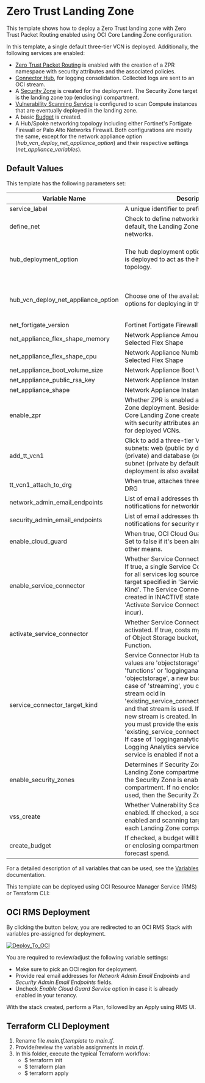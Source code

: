 # Zero Trust Landing Zone

This template shows how to deploy a Zero Trust landing zone with Zero Trust Packet Routing enabled using OCI Core Landing Zone configuration.

In this template, a single default three-tier VCN is deployed. Additionally, the following services are enabled:
- [Zero Trust Packet Routing](https://docs.oracle.com/en-us/iaas/Content/zero-trust-packet-routing/overview.htm) is enabled with the creation of a ZPR namespace with security attributes and the associated policies.
- [Connector Hub](https://docs.oracle.com/en-us/iaas/Content/connector-hub/overview.htm), for logging consolidation. Collected logs are sent to an OCI stream.
- A [Security Zone](https://docs.oracle.com/en-us/iaas/security-zone/using/security-zones.htm) is created for the deployment. The Security Zone target is the landing zone top (enclosing) compartment.
- [Vulnerability Scanning Service](https://docs.oracle.com/en-us/iaas/scanning/using/overview.htm#scanning_overview) is configured to scan Compute instances that are eventually deployed in the landing zone.
- A basic [Budget](https://docs.oracle.com/en-us/iaas/Content/Billing/Concepts/budgetsoverview.htm#Budgets_Overview) is created.
- A Hub/Spoke networking topology including either Fortinet's Fortigate Firewall or Palo Alto Networks Firewall. Both configurations are mostly the same, except for the network appliance option (_hub\_vcn\_deploy\_net\_appliance\_option_) and their respective settings (_net\_appliance\_variables_).


## Default Values

This template has the following parameters set:

| Variable Name                       | Description                                                                                                                                                                                                                                                                                                                                                                                                                                                                                                                                                                                                                    | Value                                                                                                                              |
|-------------------------------------|--------------------------------------------------------------------------------------------------------------------------------------------------------------------------------------------------------------------------------------------------------------------------------------------------------------------------------------------------------------------------------------------------------------------------------------------------------------------------------------------------------------------------------------------------------------------------------------------------------------------------------|------------------------------------------------------------------------------------------------------------------------------------|
| service_label                       | A unique identifier to prefix the resources                                                                                                                                                                                                                                                                                                                                                                                                                                                                                                                                                                                    |                                                                                                                                    |
| define_net                          | Check to define networking resources. By default, the Landing Zone does NOT deploy any networks.                                                                                                                                                                                                                                                                                                                                                                                                                                                                                                                               | true                                                                                                                               |
| hub_deployment_option               | The hub deployment option. In this case, a DRG is deployed to act as the hub in the Hub/Spoke topology.                                                                                                                                                                                                                                                                                                                                                                                                                                                                                                                        | "VCN or on-premises connectivity routing through DMZ VCN with Network Virtual Appliance (DRG and DMZ VCN will be created)"         |
| hub_vcn_deploy_net_appliance_option | Choose one of the available network appliance options for deploying in the Hub VCN.                                                                                                                                                                                                                                                                                                                                                                                                                                                                                                                                            | Options: "Don't deploy any network appliance at this time", "Palo Alto Networks VM-Series Firewall", "Fortinet FortiGate Firewall" |
| net_fortigate_version               | Fortinet Fortigate Firewall Version.                                                                                                                                                                                                                                                                                                                                                                                                                                                                                                                                                                                           | 7.2.9_(\_X_64) or 7.4.4_(\_X_64)                                                                                                   |
| net_appliance_flex_shape_memory     | Network Appliance Amount of Memory for the Selected Flex Shape                                                                                                                                                                                                                                                                                                                                                                                                                                                                                                                                                                 | 56                                                                                                                                 |
| net_appliance_flex_shape_cpu        | Network Appliance Number of OCPUs for the Selected Flex Shape                                                                                                                                                                                                                                                                                                                                                                                                                                                                                                                                                                  | 4                                                                                                                                  |
| net_appliance_boot_volume_size      | Network Appliance Boot Volume Size                                                                                                                                                                                                                                                                                                                                                                                                                                                                                                                                                                                             | 60                                                                                                                                 |
| net_appliance_public_rsa_key        | Network Appliance Instance public SSH Key                                                                                                                                                                                                                                                                                                                                                                                                                                                                                                                                                                                      | Enter Public SSH Key                                                                                                               |
| net_appliance_shape                 | Network Appliance Instance Shape                                                                                                                                                                                                                                                                                                                                                                                                                                                                                                                                                                                               | VM.Standard.E4.Flex                                                                                                                |
| enable_zpr                          | Whether ZPR is enabled as part of this Landing Zone deployment. Besides enabling the service, Core Landing Zone creates a ZPR namespace with security attributes and associated policies for deployed VCNs.                                                                                                                                                                                                                                                                                                                                                                                                                    | true                                                                                                                               |
| add_tt_vcn1                         | Click to add a three-tier VCN, with three subnets: web (public by default), application (private) and database (private). An optional subnet (private by default) for bastion deployment is also available.                                                                                                                                                                                                                                                                                                                                                                                                                    | true                                                                                                                               |
| tt_vcn1_attach_to_drg               | When true, attaches three-tier VCN 1 to the DRG                                                                                                                                                                                                                                                                                                                                                                                                                                                                                                                                                                                | true                                                                                                                               |
| network_admin_email_endpoints       | List of email addresses that receive notifications for networking related events.                                                                                                                                                                                                                                                                                                                                                                                                                                                                                                                                              | ["email.address@example.com"]                                                                                                      |
| security_admin_email_endpoints      | List of email addresses that receive notifications for security related events.                                                                                                                                                                                                                                                                                                                                                                                                                                                                                                                                                | ["email.address@example.com"]                                                                                                      |
| enable_cloud_guard                  | When true, OCI Cloud Guard Service is enabled. Set to false if it's been already enabled through other means.                                                                                                                                                                                                                                                                                                                                                                                                                                                                                                                  | true                                                                                                                               |
| enable_service_connector            | Whether Service Connector should be enabled. If true, a single Service Connector is managed for all services log sources and the designated target specified in 'Service Connector Target Kind'. The Service Connector resource is created in INACTIVE state. To activate, check 'Activate Service Connector?' (costs may incur).                                                                                                                                                                                                                                                                                              | true                                                                                                                               |
| activate_service_connector          | Whether Service Connector should be activated. If true, costs my incur due to usage of Object Storage bucket, Streaming or Function.                                                                                                                                                                                                                                                                                                                                                                                                                                                                                           | true                                                                                                                               |
| service_connector_target_kind       | Service Connector Hub target resource. Valid values are 'objectstorage', 'streaming', 'functions' or 'logginganalytics'. In case of 'objectstorage', a new bucket is created. In case of 'streaming', you can provide an existing stream ocid in 'existing_service_connector_target_stream_id' and that stream is used. If no ocid is provided, a new stream is created. In case of 'functions', you must provide the existing function ocid in 'existing_service_connector_target_function_id'. If case of 'logginganalytics', a log group for Logging Analytics service is created and the service is enabled if not already | streaming                                                                                                                          |
| enable_security_zones               | Determines if Security Zones are enabled in Landing Zone compartments. When set to true, the Security Zone is enabled for the enclosing compartment. If no enclosing compartment is used, then the Security Zone is not enabled.                                                                                                                                                                                                                                                                                                                                                                                               | true                                                                                                                               |
| vss_create                          | Whether Vulnerability Scanning should be enabled. If checked, a scanning recipe is enabled and scanning targets are enabled for each Landing Zone compartment.                                                                                                                                                                                                                                                                                                                                                                                                                                                                 | true                                                                                                                               |
| create_budget                       | If checked, a budget will be created at the root or enclosing compartment and based on forecast spend.                                                                                                                                                                                                                                                                                                                                                                                                                                                                                                                         | true                                                                                                                               |

For a detailed description of all variables that can be used, see the [Variables](../../VARIABLES.md) documentation.

This template can be deployed using OCI Resource Manager Service (RMS) or Terraform CLI:

## OCI RMS Deployment

By clicking the button below, you are redirected to an OCI RMS Stack with variables pre-assigned for deployment.

[![Deploy_To_OCI](../../images/DeployToOCI.svg)](https://cloud.oracle.com/resourcemanager/stacks/create?zipUrl=https://github.com/oci-landing-zones/terraform-oci-core-landingzone/archive/refs/heads/main.zip&zipUrlVariables={"cis_level":"2","hub_deployment_option":"VCN%20or%20on-premises%20connectivity%20routing%20through%20DMZ%20VCN%20with%20Network%20Virtual%20Appliance%20(DRG%20and%20DMZ%20VCN%20will%20be%20created)","define_net":true,"enable_zpr":true,"add_tt_vcn1":true,"tt_vcn1_attach_to_drg":true,"enable_service_connector":true,"activate_service_connector":true,"service_connector_target_kind":"streaming","enable_security_zones":true,"vss_create":true,"create_budget":true,"enable_cloud_guard":true})

You are required to review/adjust the following variable settings:
- Make sure to pick an OCI region for deployment.
- Provide real email addresses for *Network Admin Email Endpoints* and *Security Admin Email Endpoints* fields.
- Uncheck *Enable Cloud Guard Service* option in case it is already enabled in your tenancy.

With the stack created, perform a Plan, followed by an Apply using RMS UI.

## Terraform CLI Deployment

1. Rename file *main.tf.template* to *main.tf*.
2. Provide/review the variable assignments in *main.tf*.
3. In this folder, execute the typical Terraform workflow:
    - $ terraform init
    - $ terraform plan
    - $ terraform apply